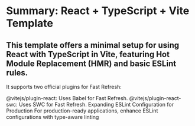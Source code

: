 # Summary: React + TypeScript + Vite Template
## This template offers a minimal setup for using React with TypeScript in Vite, featuring Hot Module Replacement (HMR) and basic ESLint rules.

It supports two official plugins for Fast Refresh:

@vitejs/plugin-react: Uses Babel for Fast Refresh.
@vitejs/plugin-react-swc: Uses SWC for Fast Refresh.
Expanding ESLint Configuration for Production
For production-ready applications, enhance ESLint configurations with type-aware linting
